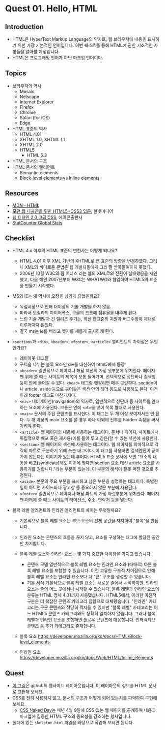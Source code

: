 # Quest 01. Hello, HTML


## Introduction
* HTML은 HyperText Markup Language의 약자로, 웹 브라우저에 내용을 표시하기 위한 가장 기본적인 언어입니다. 이번 퀘스트를 통해 HTML에 관한 기초적인 사항들을 알아볼 예정입니다.
* HTML은 프로그래밍 언어가 아닌 마크업 언어이다.

## Topics
* 브라우저의 역사
  * Mosaic
  * Netscape
  * Internet Explorer
  * Firefox
  * Chrome
  * Safari (for iOS)
  * Edge
* HTML 표준의 역사
  * HTML 4.01
  * XHTML 1.0, XHTML 1.1
  * XHTML 2.0
  * HTML5
    * HTML 5.3
* HTML 문서의 구조
* HTML 문서의 엘리먼트
  * Semantic elements
  * Block-level elements vs Inline elements

## Resources
* [MDN - HTML](https://developer.mozilla.org/ko/docs/Web/HTML)
* [모던 웹 디자인을 위한 HTML5+CSS3 입문](http://www.yes24.com/24/Goods/15683538?Acode=101), 한빛미디어
* [웹 디자인 2.0 고급 CSS](http://www.yes24.com/24/Goods/2808075?Acode=101), 에이콘출판사
* [StatCounter Global Stats](http://gs.statcounter.com/)

## Checklist
* HTML 4.x 이후의 HTML 표준의 변천사는 어떻게 되나요?
    * HTML 4.01 이후 XML 기반의 XHTML로 웹 표준의 방향을 변경하였다. 그러나 XML의 까다로운 문법은 웹 개발자들에게 그리 잘 받아들여지지 못했다.
    * 2006년 10월 W3C의 팀 버너스 리는 웹의 XML로의 전환이 실패했음을 시인했고, 다음 해인 2007년부터 W3C는 WHATWG와 협업하여 HTML5의 표준을 만들기 시작했다.
* MS와 IE는 왜 역사에 오점을 남기게 되었을까요?
    * 독점시장으로 인해 더이상의 기술 개발을 하지 않음.
    * 따라서 모질라의 파이어폭스, 구글의 크롬에 점유율을 내주게 된다.
    * 느린 기술 개발과 긴 릴리즈 주기는, 최신 웹표준의 지원과 버그수정이 제대로 이루어지지 않았다.
    * 결국 ms는 ie를 버리고 엣지를 새롭게 출시하게 된다.
* `<section>`과 `<div>`, `<header>`, `<footer>`, `<article>` 엘리먼트의 차이점은 무엇인가요?
    * 레이아웃 테그들
    * 구역을 나누는 블록 요소인 div를 대신하여 html5에서 등장
    * `<header>`
      일반적으로 페이지나 해당 섹션의 가장 윗부분에 위치한다. 페이지 맨 위에 쓸 때는 사이트의 제목이 보통 들어가며, 선택적으로 상단바나 검색창 등이 안에 들어갈 수 있다. `<head>` 태그랑 헷갈리면 매우 곤란하다. section이나 article, aside 등으로 묶어놓은 섹션 안의 헤더 용도로 사용해도 된다. 이건 아래 footer 태그도 마찬가지다.
    * `<nav>`
      내비게이션(navigation)의 약자로, 일반적으로 상단바 등 사이트를 안내하는 요소에 사용된다. 보통은 안에 `<ul>`을 넣어 목록 형태로 사용한다.
    * `<main>`
      문서의 주된 콘텐츠를 표시한다. 이 태그는 두 개 이상 보여져서는 안 된다. 두 개 이상의 main 요소를 쓸 경우 하나 이외의 전부를 hidden 속성을 써서 가려야 한다.
    * `<article>`
      웹 페이지의 내용에 사용하는 태그이다. 문서나 페이지, 사이트에서 독립적으로 배포 혹은 재사용(예를 들어 투고 같은)할 수 있는 섹션에 사용한다.
    * `<section>`
      웹 페이지의 섹션에 사용하는 태그이다. 웹 페이지를 의미적으로 각각의 파트로 구분하기 위해 쓰는 태그이다. 이 태그를 사용하면 검색엔진이 긁어가지 않는다는 이야기가 있는데 루머다. HTML5 표준 문서에 보면 "요소의 내용을 배포(syndicate)해도 이치에 맞다면 section 요소 대신 article 요소를 사용하기를 권합니다."라는 부분이 있는데, 이 부분의 해석이 잘못 퍼진 것으로 추정된다.
    *  `<aside>`
      본문의 주요 부분을 표시하고 남은 부분을 설명하는 태그이다. 특별한 일이 아니면 사이드바나 광고창 등 중요하지 않은 부분에 사용된다.
    * `<footer>`
      일반적으로 페이지나 해당 파트의 가장 아랫부분에 위치한다. 페이지 맨 아래에 쓸 때는 사이트의 라이선스, 주소, 연락처 등을 넣는다.
        
* 블럭 레벨 엘리먼트와 인라인 엘리먼트의 차이는 무엇일까요?
    * 기본적으로 블록 레벨 요소는 부모 요소의 전체 공간을 차지하여 "블록"을 만듭니다.
    * 인라인 요소는 콘텐츠의 흐름을 끊지 않고, 요소를 구성하는 태그에 할당된 공간만 차지합니다.
    * 블록 레벨 요소와 인라인 요소는 몇 가지 중요한 차이점을 가지고 있습니다.
        * 콘텐츠 모델
            일반적으로 블록 레벨 요소는 인라인 요소와 (때때로) 다른 블록 레벨 요소를 포함할 수 있습니다. 이런 고유한 구조적 차이점으로 인해 블록 레벨 요소는 인라인 요소보다 더 "큰" 구조를 생성할 수 있습니다.
        * 기본 서식
            기본적으로 블록 레벨 요소는 새로운 줄에서 시작하지만, 인라인 요소는 줄의 어느 곳에서나 시작할 수 있습니다.
            블록 레벨과 인라인 요소의 분류는 HTML 명세 4.01까지 사용됐습니다. HTML5에서, 이러한 이진적 구분은 더 복잡한 콘텐츠 카테고리 집합으로 대체됐습니다. "인라인" 카테고리는 구문 콘텐츠와 적당히 짝지을 수 있지만 "블록 레벨" 카테고리는 어느 HTML5 콘텐츠 카테고리와도 정확히 일치하지 않습니다. 그러나 블록 레벨과 인라인 요소를 조합하면 플로우 콘텐츠에 대응합니다. 인터랙티브 콘텐츠 등 추가 카테고리도 존재합니다.

    * 블록 요소 https://developer.mozilla.org/ko/docs/HTML/Block-level_elements
    * 인라인 요소 https://developer.mozilla.org/ko/docs/Web/HTML/Inline_elements

## Quest
* [이 그림](github.png)은 github의 웹사이트 레이아웃입니다. 이 레이아웃의 정보를 HTML 문서로 표현해 보세요.
* CSS를 전혀 사용하지 않고, 문서의 구조가 어떻게 되어 있는지를 파악하여 구현해 보세요.
  * [CSS Naked Day](http://meiert.com/en/blog/20150319/css-naked-day/)는 매년 4월 9일에 CSS 없는 웹 페이지를 공개하여 내용과 마크업에 집중한 HTML 구조의 중요성을 강조하는 행사입니다.
* 폴더에 있는 `skeleton.html` 파일을 바탕으로 작업해 보시면 됩니다.
